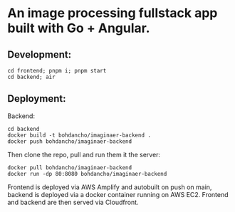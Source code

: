 # An image processing fullstack app built with Go + Angular.

## Development:
```
cd frontend; pnpm i; pnpm start
cd backend; air
```
 
## Deployment:
Backend:
```
cd backend
docker build -t bohdancho/imaginaer-backend .
docker push bohdancho/imaginaer-backend
```
Then clone the repo, pull and run them it the server:
```
docker pull bohdancho/imaginaer-backend
docker run -dp 80:8080 bohdancho/imaginaer-backend
```

Frontend is deployed via AWS Amplify and autobuilt on push on main, backend is deployed via a docker container running on AWS EC2. Frontend and backend are then served via Cloudfront. 
